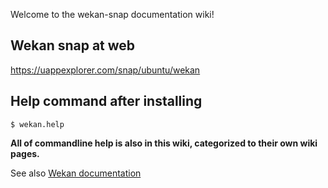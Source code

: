 Welcome to the wekan-snap documentation wiki!

## Wekan snap at web

https://uappexplorer.com/snap/ubuntu/wekan

## Help command after installing
```
$ wekan.help
```

**All of commandline help is also in this wiki, categorized to their own wiki pages.**

See also [Wekan documentation](https://github.com/wekan/wekan/wiki)